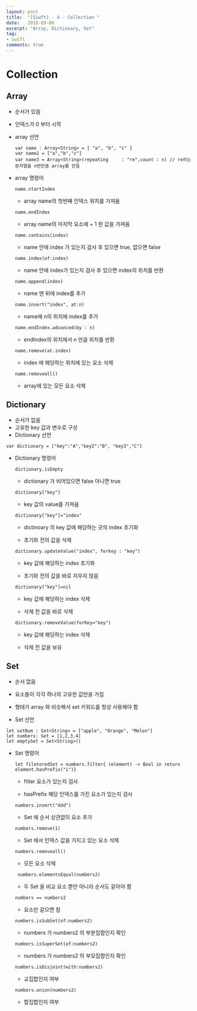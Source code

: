 ```yaml
---
layout: post
title:  "[Siwft] - 4 - Collection "
date:   2018-09-08
excerpt: "Array, Dictionary, Set"
tag:
- swift
comments: true
---
```


# Collection

## Array
- 순서가 있음
- 인덱스가 0 부터 시작
- array 선언
	```
	var name : Array<String> = [ "a", "b", "c" ]
	var name2 = ["a","b","c"]
	var name3 = Array<String>(repeating 	: "re",count : n) // re라는 문자열을 n번만큼 array를 만듬
	```
- array 명령어
	
	`name.startIndex`

	- array name의 첫번째 인덱스 위치를 가져옴

	`name.endIndex`

	- array name의 마지막 요소에 + 1 한 값을 가져옴

	`name.contains(index)`

	- name 안에 index 가 있는지 검사 후 있으면 true, 없으면 false

	`name.index(of:index)` 

	- name 안에 index가 있는지 검사 후 있으면 index의 위치를 반환

	`name.append(index)` 

	- name 맨 뒤에 index를 추가

	`name.insert("index", at:n)`

	- name에 n의 위치에 index를 추가

	`name.endIndex.advanced(by : n)`

	- endIndex의 위치에서 n 만큼 위치를 반환

	`name.remove(at.index)`

	- index 에 해당하는 위치에 있는 요소 삭제

	`name.removeall()`

	- array에 있는 모든 요소 삭제


## Dictionary
- 순서가 없음
- 고유한 key 값과 변수로 구성
- Dictionary 선언

`var dictionary = ["key":"A","key2":"B", "key3","C"]`

- Dictionary 명령어

	`dictionary.isEmpty`

	- dictionary 가 비어있으면 false 아니면 true

	`dictionary["key"]`

	- key 값의 value를 가져옴

	`dictionary["key"]="index"`		 

	- dictinoary 의 key 값에 해당하는 곳의 index 초기화

	- 초기화 전의 값을 삭제

	`dictionary.updateValue("index", forkey : "key")`

	- key 값에 해당하는 index 초기화

	- 초기화 전의 값을 바로 지우지 않음

	`dictionary["key"]=nil`

	- key 값에 해당하는 index 삭제

	- 삭제 전 값을 바로 삭제

	`dictionary.removeValue(forKey="key")`

	- key 값에 해당하는 index 삭제

	- 삭제 전 값을 보유



## Set
- 순서 없음
- 요소들이 각각 하나의 고유한 값만을 가짐
- 형태가 array 와 비슷해서 set 키워드를 항상 사용해야 함

- Set 선언

```
let setNum : Set<String> = ["apple", "Orange", "Melon"]
let numbers: Set = [1,2,3,4]
let emptySet = Set<String>()
```

- Set 명령어

	`let fileteredSet = numbers.filter{ (element) -> Bool in return element.hasPrefix("i")}`

	- filter 요소가 있는지 검사

	- hasPrefix 해당 인덱스를 가진 요소가 있는지 검사

	`numbers.insert("ddd")`

	- Set 에 순서 상관없이 요소 추가

	`numbers.remove(1)`

	- Set 에서 인덱스 값을 가지고 있는 요소 삭제

	`numbers.removeall()`

	- 모든 요소 삭제

	` numbers.elementsEqual(numbers2)`

	- 두 Set 을 비교 요소 뿐만 아니라 순서도 같아야 함

	`numbers == numbers2`

	- 요소만 같으면 참

	`numbers.isSubSet(of:numbers2)`

	- numbers 가 numbers2 의 부분집합인지 확인

	`numbers.isSuperSet(of:numbers2)`

	- numbers 가 numbers2 의 부모집합인지 확인

	`numbers.isDisjoint(with:numbers2)`

	- 교집합인지 여부

	`numbers.union(numbers2)`

	- 합집합인지 여부
